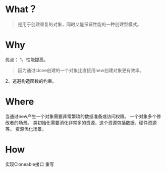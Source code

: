 
# What？
> 是用于创建重复的对象，同时又能保证性能的一种创建型模式。

# Why
优点： 
1、性能提高。
> 因为通过clone创建的一个对象比直接用new创建对象更有效率。

 2、逃避构造函数的约束。


# Where

当通过new产生一个对象需要非常繁琐的数据准备或访问权限。
一个对象多个修改者的场景。
类初始化需要消化非常多的资源，这个资源包括数据、硬件资源等。
资源优化场景。

# How
实现Cloneable接口
重写

